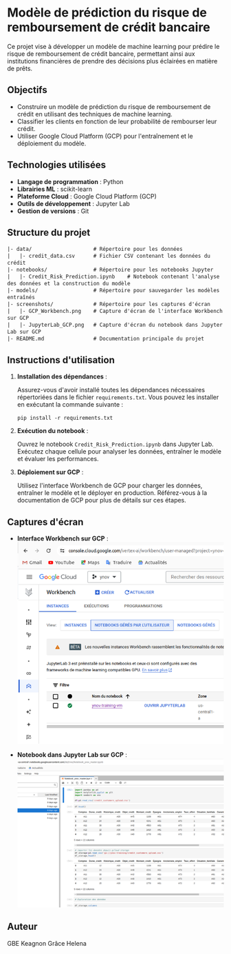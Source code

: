 # Modèle de prédiction du risque de remboursement de crédit bancaire

Ce projet vise à développer un modèle de machine learning pour prédire le risque de remboursement de crédit bancaire, permettant ainsi aux institutions financières de prendre des décisions plus éclairées en matière de prêts.

## Objectifs

- Construire un modèle de prédiction du risque de remboursement de crédit en utilisant des techniques de machine learning.
- Classifier les clients en fonction de leur probabilité de rembourser leur crédit.
- Utiliser Google Cloud Platform (GCP) pour l'entraînement et le déploiement du modèle.

## Technologies utilisées

- **Langage de programmation** : Python
- **Librairies ML** : scikit-learn
- **Plateforme Cloud** : Google Cloud Platform (GCP)
- **Outils de développement** : Jupyter Lab
- **Gestion de versions** : Git

## Structure du projet

```
|- data/                    # Répertoire pour les données
|   |- credit_data.csv      # Fichier CSV contenant les données du crédit
|- notebooks/               # Répertoire pour les notebooks Jupyter
|   |- Credit_Risk_Prediction.ipynb    # Notebook contenant l'analyse des données et la construction du modèle
|- models/                  # Répertoire pour sauvegarder les modèles entraînés
|- screenshots/             # Répertoire pour les captures d'écran
|   |- GCP_Workbench.png    # Capture d'écran de l'interface Workbench sur GCP
|   |- JupyterLab_GCP.png   # Capture d'écran du notebook dans Jupyter Lab sur GCP
|- README.md                # Documentation principale du projet
```

## Instructions d'utilisation

1. **Installation des dépendances** :

   Assurez-vous d'avoir installé toutes les dépendances nécessaires répertoriées dans le fichier `requirements.txt`. Vous pouvez les installer en exécutant la commande suivante :
   ```
   pip install -r requirements.txt
   ```

2. **Exécution du notebook** :

   Ouvrez le notebook `Credit_Risk_Prediction.ipynb` dans Jupyter Lab. Exécutez chaque cellule pour analyser les données, entraîner le modèle et évaluer les performances.

3. **Déploiement sur GCP** :

   Utilisez l'interface Workbench de GCP pour charger les données, entraîner le modèle et le déployer en production. Référez-vous à la documentation de GCP pour plus de détails sur ces étapes.

## Captures d'écran

- **Interface Workbench sur GCP** :
  ![GCP Workbench](screenshots/GCP_Workbench.png)

- **Notebook dans Jupyter Lab sur GCP** :
  ![JupyterLab GCP](screenshots/JupyterLab_GCP.png)

## Auteur

GBE Keagnon Grâce Helena

